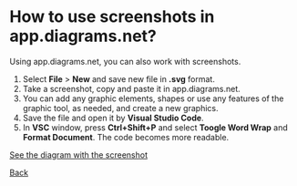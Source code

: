 # How to use screenshots in app.diagrams.net?

Using app.diagrams.net, you can also work with screenshots.
1. Select **File** > **New** and save new file in **.svg** format.
2. Take a screenshot, copy and paste it in app.diagrams.net.
3. You can add any graphic elements, shapes or use any features of the graphic tool, as needed, and create a new graphics.
4. Save the file and open it by **Visual Studio Code**.
5.  In **VSC** window, press **Ctrl+Shift+P** and select **Toogle Word Wrap** and **Format Document**. The code becomes more readable.

[See the diagram with the screenshot](test_screenshoot.svg)

[Back](./General.md)